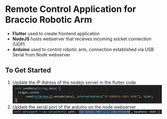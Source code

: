 # Remote Control Application for Braccio Robotic Arm

 - **Flutter** used to create frontend application
 - **NodeJS** hosts webserver that recieves incoming socket connection (UDP)
 - **Arduino** used to control robotic arm, connection established via USB Serial from Node webserver
 
## To Get Started
1. Update the IP Adress of the nodejs server in the flutter code
![enter image description here](https://github.com/vas-byte/PAC-2020-Robotics-Club/blob/main/images/ip%20config.png)
2. Update the serial port of the arduino on the node webserver
![enter image description here](https://github.com/vas-byte/PAC-2020-Robotics-Club/blob/main/images/serial%20config.png)
